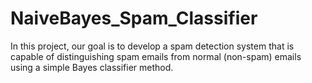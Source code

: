 # NaiveBayes_Spam_Classifier
In this project, our goal is to develop a spam detection system that is capable of distinguishing spam emails from normal (non-spam) emails using a simple Bayes classifier method.
